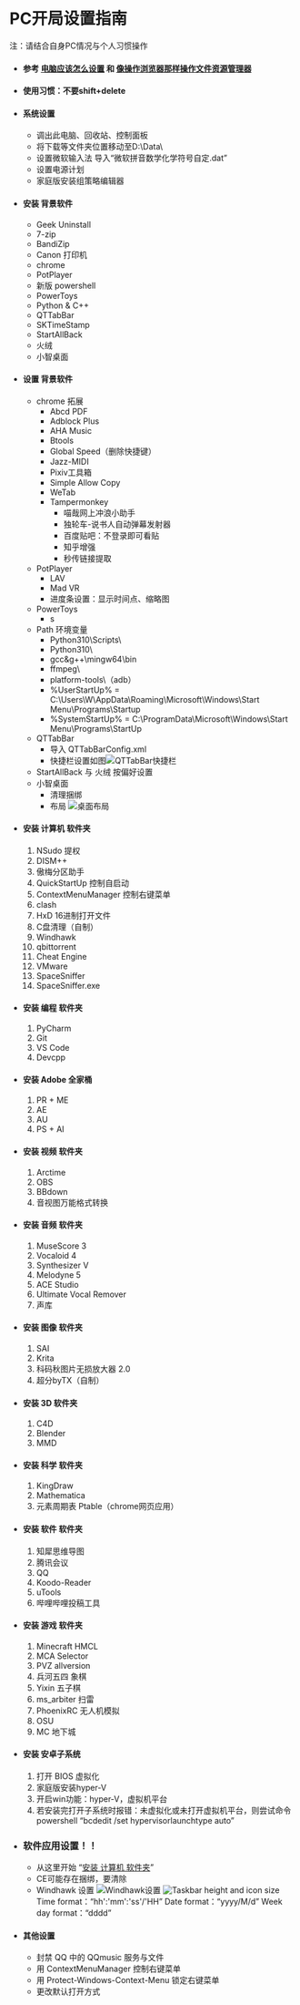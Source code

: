 # PC开局设置指南
注：请结合自身PC情况与个人习惯操作
- #### 参考 [电脑应该怎么设置](https://www.bilibili.com/video/BV1CT4y1e7qR) 和 [像操作浏览器那样操作文件资源管理器](https://www.bilibili.com/video/BV15K4y1N7zu)
- #### 使用习惯：不要shift+delete
- #### 系统设置
    - 调出此电脑、回收站、控制面板
    - 将下载等文件夹位置移动至D:\Data\
    - 设置微软输入法 导入“微软拼音数学化学符号自定.dat”
    - 设置电源计划
    - 家庭版安装组策略编辑器
- #### 安装 背景软件
    - Geek Uninstall
    - 7-zip
    - BandiZip
    - Canon 打印机
    - chrome
    - PotPlayer
    - 新版 powershell
    - PowerToys
    - Python & C++
    - QTTabBar
    - SKTimeStamp
    - StartAllBack
    - 火绒
    - 小智桌面
- #### 设置 背景软件
    - chrome 拓展
        - Abcd PDF
        - Adblock Plus
        - AHA Music
        - Btools
        - Global Speed（删除快捷键）
        - Jazz-MIDI
        - Pixiv工具箱
        - Simple Allow Copy
        - WeTab
        - Tampermonkey
            - 喵哉网上冲浪小助手
            - 独轮车-说书人自动弹幕发射器
            - 百度贴吧：不登录即可看贴
            - 知乎增强
            - 秒传链接提取
    - PotPlayer
        - LAV
        - Mad VR
        - 进度条设置：显示时间点、缩略图
    - PowerToys
        - s
    - Path 环境变量
        - Python310\Scripts\
        - Python310\
        - gcc&g++\mingw64\bin
        - ffmpeg\
        - platform-tools\（adb）
        - %UserStartUp% = C:\Users\W\AppData\Roaming\Microsoft\Windows\Start Menu\Programs\Startup
        - %SystemStartUp% = C:\ProgramData\Microsoft\Windows\Start Menu\Programs\StartUp
    - QTTabBar
        - 导入 QTTabBarConfig.xml
        - 快捷栏设置如图![QTTabBar快捷栏](./QTTabBar快捷栏.png)
    - StartAllBack 与 火绒 按偏好设置
    - 小智桌面
        - 清理捆绑
        - 布局
        ![桌面布局](./桌面布局.png)
- #### 安装 计算机 软件夹
    1. NSudo 提权
    2. DISM++
    3. 傲梅分区助手
    4. QuickStartUp 控制自启动
    5. ContextMenuManager 控制右键菜单
    6. clash
    7. HxD 16进制打开文件
    8. C盘清理（自制）
    9. Windhawk
    10. qbittorrent
    11. Cheat Engine
    12. VMware
    13. SpaceSniffer
    14. SpaceSniffer.exe
- #### 安装 编程 软件夹
    1. PyCharm
    2. Git
    3. VS Code
    4. Devcpp
- #### 安装 Adobe 全家桶
    1. PR + ME
    2. AE
    3. AU
    4. PS + AI
- #### 安装 视频 软件夹
    1. Arctime
    2. OBS
    3. BBdown
    4. 音视图万能格式转换
- #### 安装 音频 软件夹
    1. MuseScore 3
    2. Vocaloid 4
    3. Synthesizer V
    4. Melodyne 5
    5. ACE Studio
    6. Ultimate Vocal Remover
    7. 声库
- #### 安装 图像 软件夹
    1. SAI
    2. Krita
    3. 科码秋图片无损放大器 2.0
    4. 超分byTX（自制）
- #### 安装 3D 软件夹
    1. C4D
    2. Blender
    3. MMD
- #### 安装 科学 软件夹
    1. KingDraw
    2. Mathematica
    3. 元素周期表 Ptable（chrome网页应用）
- #### 安装 软件 软件夹
    1. 知犀思维导图
    2. 腾讯会议
    3. QQ
    4. Koodo-Reader
    5. uTools
    6. 哔哩哔哩投稿工具
- #### 安装 游戏 软件夹
    1. Minecraft HMCL
    2. MCA Selector
    3. PVZ allversion
    4. 兵河五四 象棋
    5. Yixin 五子棋
    6. ms_arbiter 扫雷
    7. PhoenixRC 无人机模拟
    8. OSU
    9. MC 地下城
- #### 安装 安卓子系统
    1. 打开 BIOS 虚拟化
    3. 家庭版安装hyper-V
    2. 开启win功能：hyper-V，虚拟机平台
    3. 若安装完打开子系统时报错：未虚拟化或未打开虚拟机平台，则尝试命令
        powershell “bcdedit /set hypervisorlaunchtype auto”
- ### 软件应用设置！！
    - 从这里开始 “[安装 计算机 软件夹](#安装-计算机-软件夹)”
    - CE可能存在捆绑，要清除
    - Windhawk 设置
        ![Windhawk设置](./Windhawk设置.png)
        ![Taskbar height and icon size](./Taskbar%20height%20and%20icon%20size.png)
        Time format：“hh':'mm':'ss'/'HH”
        Date format：“yyyy/M/d”
        Week day format：“dddd”
- #### 其他设置
    - 封禁 QQ 中的 QQmusic 服务与文件
    - 用 ContextMenuManager 控制右键菜单
    - 用 Protect-Windows-Context-Menu 锁定右键菜单
    - 更改默认打开方式
